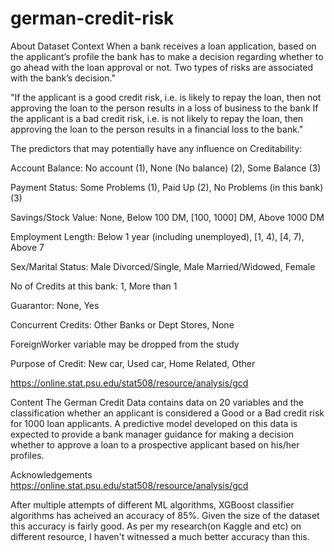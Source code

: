 # german-credit-risk
About Dataset
Context
When a bank receives a loan application, based on the applicant’s profile the bank has to make a decision regarding whether to go ahead with the loan approval or not. Two types of risks are associated with the bank’s decision."

"If the applicant is a good credit risk, i.e. is likely to repay the loan, then not approving the loan to the person results in a loss of business to the bank
If the applicant is a bad credit risk, i.e. is not likely to repay the loan, then approving the loan to the person results in a financial loss to the bank."

The predictors that may potentially have any influence on Creditability:

Account Balance: No account (1), None (No balance) (2), Some Balance (3)

Payment Status: Some Problems (1), Paid Up (2), No Problems (in this bank) (3)

Savings/Stock Value: None, Below 100 DM, [100, 1000] DM, Above 1000 DM

Employment Length: Below 1 year (including unemployed), [1, 4), [4, 7), Above 7

Sex/Marital Status: Male Divorced/Single, Male Married/Widowed, Female

No of Credits at this bank: 1, More than 1

Guarantor: None, Yes

Concurrent Credits: Other Banks or Dept Stores, None

ForeignWorker variable may be dropped from the study

Purpose of Credit: New car, Used car, Home Related, Other

https://online.stat.psu.edu/stat508/resource/analysis/gcd

Content
The German Credit Data contains data on 20 variables and the classification whether an applicant is considered a Good or a Bad credit risk for 1000 loan applicants. A predictive model developed on this data is expected to provide a bank manager guidance for making a decision whether to approve a loan to a prospective applicant based on his/her profiles.

Acknowledgements
https://online.stat.psu.edu/stat508/resource/analysis/gcd



After multiple attempts of different ML algorithms, XGBoost classifier algorithms has acheived an accuracy of 85%. Given the size of the dataset this accuracy is fairly good.
As per my research(on Kaggle and etc) on different resource, I haven't witnessed a much better accuracy than this.


